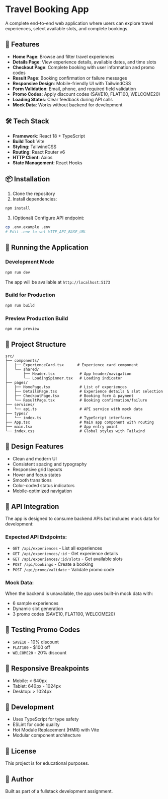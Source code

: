 # Travel Booking App

A complete end-to-end web application where users can explore travel experiences, select available slots, and complete bookings.

## 🚀 Features

- **Home Page**: Browse and filter travel experiences
- **Details Page**: View experience details, available dates, and time slots
- **Checkout Page**: Complete booking with user information and promo codes
- **Result Page**: Booking confirmation or failure messages
- **Responsive Design**: Mobile-friendly UI with TailwindCSS
- **Form Validation**: Email, phone, and required field validation
- **Promo Codes**: Apply discount codes (SAVE10, FLAT100, WELCOME20)
- **Loading States**: Clear feedback during API calls
- **Mock Data**: Works without backend for development

## 🛠️ Tech Stack

- **Framework**: React 18 + TypeScript
- **Build Tool**: Vite
- **Styling**: TailwindCSS
- **Routing**: React Router v6
- **HTTP Client**: Axios
- **State Management**: React Hooks

## 📦 Installation

1. Clone the repository
2. Install dependencies:
```bash
npm install
```

3. (Optional) Configure API endpoint:
```bash
cp .env.example .env
# Edit .env to set VITE_API_BASE_URL
```

## 🏃 Running the Application

### Development Mode
```bash
npm run dev
```
The app will be available at `http://localhost:5173`

### Build for Production
```bash
npm run build
```

### Preview Production Build
```bash
npm run preview
```

## 📁 Project Structure

```
src/
├── components/
│   ├── ExperienceCard.tsx      # Experience card component
│   └── shared/
│       ├── Header.tsx           # App header/navigation
│       └── LoadingSpinner.tsx   # Loading indicator
├── pages/
│   ├── HomePage.tsx             # List of experiences
│   ├── DetailsPage.tsx          # Experience details & slot selection
│   ├── CheckoutPage.tsx         # Booking form & payment
│   └── ResultPage.tsx           # Booking confirmation/failure
├── services/
│   └── api.ts                   # API service with mock data
├── types/
│   └── index.ts                 # TypeScript interfaces
├── App.tsx                      # Main app component with routing
├── main.tsx                     # App entry point
└── index.css                    # Global styles with Tailwind
```

## 🎨 Design Features

- Clean and modern UI
- Consistent spacing and typography
- Responsive grid layouts
- Hover and focus states
- Smooth transitions
- Color-coded status indicators
- Mobile-optimized navigation

## 🔌 API Integration

The app is designed to consume backend APIs but includes mock data for development:

### Expected API Endpoints:
- `GET /api/experiences` - List all experiences
- `GET /api/experiences/:id` - Get experience details
- `GET /api/experiences/:id/slots` - Get available slots
- `POST /api/bookings` - Create a booking
- `POST /api/promo/validate` - Validate promo code

### Mock Data:
When the backend is unavailable, the app uses built-in mock data with:
- 6 sample experiences
- Dynamic slot generation
- 3 promo codes (SAVE10, FLAT100, WELCOME20)

## 🧪 Testing Promo Codes

- `SAVE10` - 10% discount
- `FLAT100` - $100 off
- `WELCOME20` - 20% discount

## 📱 Responsive Breakpoints

- Mobile: < 640px
- Tablet: 640px - 1024px
- Desktop: > 1024px

## 🔧 Development

- Uses TypeScript for type safety
- ESLint for code quality
- Hot Module Replacement (HMR) with Vite
- Modular component architecture

## 📄 License

This project is for educational purposes.

## 👥 Author

Built as part of a fullstack development assignment.
